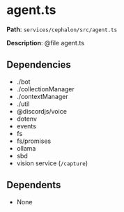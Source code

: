 # agent.ts

**Path**: `services/cephalon/src/agent.ts`

**Description**: @file agent.ts

## Dependencies
- ./bot
- ./collectionManager
- ./contextManager
- ./util
- @discordjs/voice
- dotenv
- events
- fs
- fs/promises
- ollama
- sbd
- vision service (`/capture`)

## Dependents
- None


